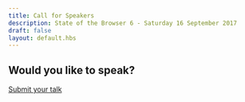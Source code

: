 ```yaml
---
title: Call for Speakers
description: State of the Browser 6 - Saturday 16 September 2017
draft: false
layout: default.hbs
---
```


## Would you like to speak?

<a href="https://docs.google.com/forms/d/e/1FAIpQLSfS_niIcKLY9xEm1OjTEOZcOU2NXSrKHA9UukhUqpqkVa4L8w/viewform?c=0&w=1" class="primary large button">Submit your talk</a>
